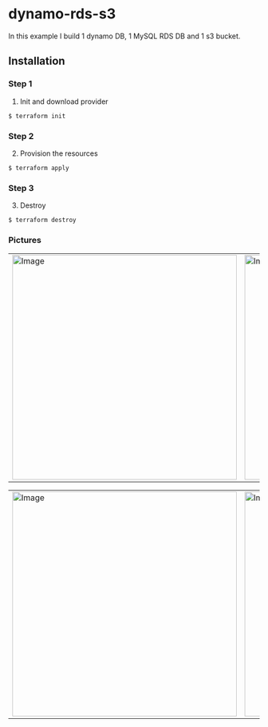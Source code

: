 # dynamo-rds-s3

In this example I build 1 dynamo DB, 1 MySQL RDS DB and 1 s3 bucket.

## Installation

### Step 1
1. Init and download provider
```
$ terraform init
```

### Step 2
2. Provision the resources
```
$ terraform apply
```

### Step 3
3. Destroy
```
$ terraform destroy
```


### Pictures
<table style="width:100%">
  <tr>
    <td>
  	<img width="450" alt="Image" src="https://user-images.githubusercontent.com/56041525/216883701-8b05a2fb-d359-421f-bfe0-4daf953051f7.png">
    </td>
    <td>
  	<img width="450" alt="Image" src="https://user-images.githubusercontent.com/56041525/216883711-ecc60c72-e48a-4ea9-acb7-6bd631badcb0.png">
    </td>
  </tr>
</table>


<table style="width:100%">
  <tr>
    <td>
  	<img width="450" alt="Image" src="https://user-images.githubusercontent.com/56041525/216883717-6f6043bc-855d-4d47-a1af-51b9883e9f96.png">
    </td>
    <td>
  	<img width="450" alt="Image" src="https://user-images.githubusercontent.com/56041525/216883729-f95a21b5-286f-42d4-8802-f86a7caca21e.png">
    </td>
  </tr>
</table>



